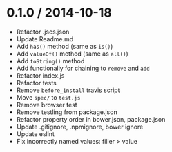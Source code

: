 
0.1.0 / 2014-10-18
==================

 * Refactor .jscs.json
 * Update Readme.md
 * Add `has()` method (same as `is()`)
 * Add `valueOf()` method (same as `all()`)
 * Add `toString()` method
 * Add functionaliy for chaining to `remove` and `add`
 * Refactor index.js
 * Refactor tests
 * Remove `before_install` travis script
 * Move `spec/` to `test.js`
 * Remove browser test
 * Remove testling from package.json
 * Refactor property order in bower.json, package.json
 * Update .gitignore, .npmignore, bower ignore
 * Update eslint
 * Fix incorrectly named values: filler > value
